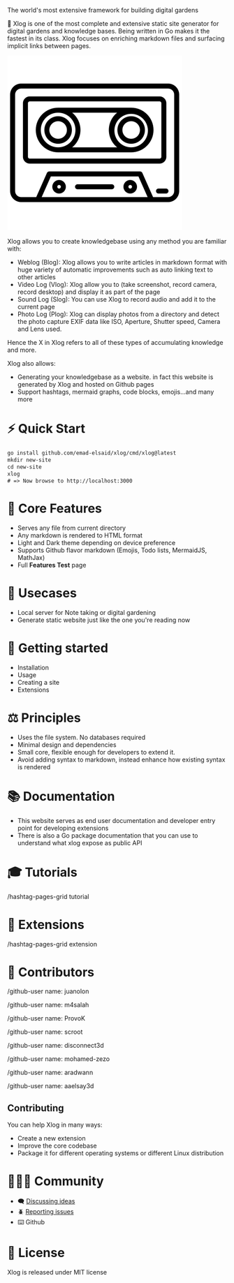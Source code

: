 The world's most extensive framework for building digital gardens

:vhs: Xlog is one of the most complete and extensive static site generator for digital gardens and knowledge bases. Being written in Go makes it the fastest in its class. Xlog focuses on enriching markdown files and surfacing implicit links between pages.

![](/public/logo.svg)

Xlog allows you to create knowledgebase using any method you are familiar with:
* Weblog (Blog): Xlog allows you to write articles in markdown format with huge variety of automatic improvements such as auto linking text to other articles
* Video Log (Vlog): Xlog allow you to (take screenshot, record camera, record desktop) and display it as part of the page 
* Sound Log (Slog): You can use Xlog to record audio and add it to the current page
* Photo Log (Plog): Xlog can display photos from a directory and detect the photo capture EXIF data like ISO, Aperture, Shutter speed, Camera and Lens used.

Hence the X in Xlog refers to all of these types of accumulating knowledge and more. 

Xlog also allows:
* Generating your knowledgebase as a website. in fact this website is generated by Xlog and hosted on Github pages
* Support hashtags, mermaid graphs, code blocks, emojis...and many more

# ⚡ Quick Start

```shell
go install github.com/emad-elsaid/xlog/cmd/xlog@latest
mkdir new-site
cd new-site
xlog
# => Now browse to http://localhost:3000
```

# 🔑 Core Features

- Serves any file from current directory
- Any markdown is rendered to HTML format
- Light and Dark theme depending on device preference
- Supports Github flavor markdown (Emojis, Todo lists, MermaidJS, MathJax)
- Full **Features Test** page

# 📌 Usecases

- Local server for Note taking or digital gardening
- Generate static website just like the one you're reading now

# 🌱 Getting started

- Installation
- Usage
- Creating a site
- Extensions

# ⚖️ Principles

* Uses the file system. No databases required
* Minimal design and dependencies
* Small core, flexible enough for developers to extend it.
* Avoid adding syntax to markdown, instead enhance how existing syntax is rendered

# 📚 Documentation

- This website serves as end user documentation and developer entry point for developing extensions
- There is also a Go package documentation that you can use to understand what xlog expose as public API

# 🎓 Tutorials

/hashtag-pages-grid tutorial

# 🧩 Extensions

/hashtag-pages-grid extension

# 🤝 Contributors

/github-user name: juanolon

/github-user name: m4salah

/github-user name: ProvoK

/github-user name: scroot

/github-user name: disconnect3d

/github-user name: mohamed-zezo

/github-user name: aradwann

/github-user name: aaelsay3d

## Contributing

You can help Xlog in many ways:

- Create a new extension
- Improve the core codebase
- Package it for different operating systems or different Linux distribution

# 🧑‍🤝‍🧑 Community

- :left_speech_bubble: [Discussing ideas](https://github.com/emad-elsaid/xlog/discussions)
- :beetle: [Reporting issues](https://github.com/emad-elsaid/xlog/issues)
- :keyboard: Github

# 📜 License

Xlog is released under MIT license
